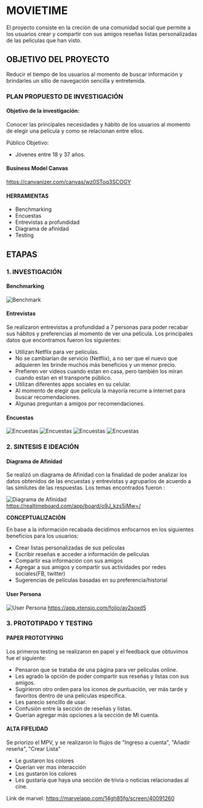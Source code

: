 # MOVIETIME

El proyecto consiste en la creción de una comunidad social que permite a los usuarios crear y compartir con sus amigos reseñas listas personalizadas de las peliculas que han visto.

## OBJETIVO DEL PROYECTO
Reducir el tiempo de los usuarios al momento de buscar información y brindarles un sitio de navegación sencilla y entretenida.

### PLAN PROPUESTO DE INVESTIGACIÓN
#### Objetivo de la investigación:
Conocer las principales necesidades y hábito de los usuarios al momento de elegir una película y como se relacionan entre ellos.

Público Objetivo:
- Jóvenes  entre 18 y 37 años.

#### Business Model Canvas
https://canvanizer.com/canvas/wz0SToq3SCOGY

#### HERRAMIENTAS
- Benchmarking
- Encuestas
- Entrevistas a profundidad
- Diagrama de afinidad
- Testing


## ETAPAS
### 1. INVESTIGACIÓN

#### Benchmarking

![Benchmark](assets/benchmark.jpg	 "Benchmark")

#### Entrevistas

Se realizaron entrevistas a profundidad a 7 personas para poder recabar sus hábitos y preferencias al momento de ver una película. Los principales datos que encontramos fueron los siguientes:

- Utilizan Netflix para ver películas.
- No se cambiarían de servicio (Netflix), a no ser que el nuevo que adquieren les brinde muchos más beneficios y un menor precio.
- Prefieren ver videos cuando  estan en casa, pero también los miran cuando estan en el transporte público.
- Utilizan diferentes apps sociales en su celular.
- Al momento de elegir que película la mayoría recurre a internet para buscar recomendaciones.
- Algunas preguntan a amigos por recomendaciones.


#### Encuestas

![Encuestas](assets/uno.JPG "Encuesta")
![Encuestas](assets/dos.JPG "Encuesta")
![Encuestas](assets/tres.JPG "Encuesta")
![Encuestas](assets/cuatro.JPG "Encuesta")

### 2. SINTESIS E IDEACIÓN

#### Diagrama de Afinidad

Se realizó un diagrama de Afinidad con la finalidad de poder analizar los datos obtenidos de las encuestas y entrevistas y agruparlos de acuerdo a las similutes de las respuestas. Los temas encontrados fueron :

![Diagrama de Afinidad](assets/affinity_map.JPG	 "Diagrama")
https://realtimeboard.com/app/board/o9J_kzs5iMw=/

**CONCEPTUALIZACIÓN**

En base a la información recabada decidimos enfocarnos en los siguientes beneficios para los usuarios:
- Crear listas personalizadas de sus películas
- Escribir reseñas e acceder a información de películas
- Compartir esa información con sus amigos
- Agregar a sus amigos y compartir sus actividades por redes sociales(FB, twitter)
- Sugerencias de películas basadas en su preferencia/historial

#### User Persona

![User Persona](assets/user_persona.png	 "User")
https://app.xtensio.com/folio/ay2soxd5

### 3. PROTOTIPADO Y TESTING

#### PAPER PROTOTYPING
Los primeros testing se realizaron en papel y el feedback que obtuvimos fue el siguiente:

- Pensaron que se trataba de una página para ver películas online.
- Les agrado la opción de poder compartir sus reseñas y listas con sus amigos.
- Sugirieron otro orden para los iconos de puntuación, ver más tarde y favoritos dentro de una películas especifica.
- Les parecio sencillo de usar.
- Confusión entre la sección de reseñas y listas.
- Querían agregar más opciones a la sección de Mi cuenta.


#### ALTA FIFELIDAD
Se priorizo el MPV, y se realizaron lo flujos de "Ingreso a cuenta", "Añadir reseña", "Crear Lista"

- Le gustaron los colores
- Querían ver mas interacción
- Les gustaron los colores
- Les gustaría que haya una sección de trivia o noticias relacionadas al cine.

Link de marvel: https://marvelapp.com/14gh85fg/screen/40091260




